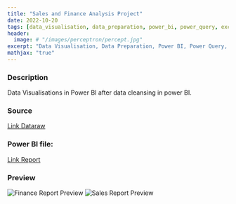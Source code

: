 ```yaml
---
title: "Sales and Finance Analysis Project"
date: 2022-10-20
tags: [data_visualisation, data_preparation, power_bi, power_query, excel]
header:
  image: # "/images/perceptron/percept.jpg"
excerpt: "Data Visualisation, Data Preparation, Power BI, Power Query, Excel"
mathjax: "true"
---
```


### Description

Data Visualisations in Power BI after data cleansing in power BI.

### Source
[Link Dataraw](https://github.com/muwnawn/portfolio_projects/blob/c797439f5af074cbed7e1f2616f37eeaf111cc46/Portfolio_Sales%20and%20Finance%20Analysis/Sales%20and%20Finance%20Data%20Raw.xlsm)

### Power BI file:
[Link Report](https://github.com/muwnawn/portfolio_projects/blob/c797439f5af074cbed7e1f2616f37eeaf111cc46/Portfolio_Sales%20and%20Finance%20Analysis/Sales%20and%20Finance%20Report.pbix)

### Preview
<img src="{{ site.url }}{{ site.baseurl }}/assets/Portfolio_Sales and Finance Analysis/Finance Report Preview.png" alt="Finance Report Preview">
<img src="{{ site.url }}{{ site.baseurl }}/assets/Portfolio_Sales and Finance Analysis/Sales Report Preview.png" alt="Sales Report Preview">
